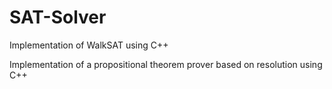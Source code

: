 # SAT-Solver
Implementation of WalkSAT using C++

Implementation of a propositional theorem prover based on resolution using C++
